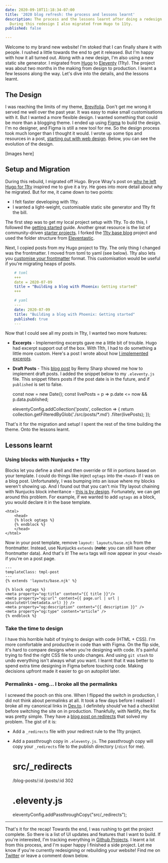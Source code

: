 ```yaml
---
date: 2020-09-10T11:18:34-07:00
title: '2020 blog refresh: the process and lessons learnt'
description: The process and the lessons learnt after doing a redesign of my blog.
  During this redesign I also migrated from Hugo to 11ty.
published: false

---
```

Welcome to my brand new website! I'm stoked that I can finally share it with people. I rushed a little towards the end to get it released. But I'm happy with how it all turned out. Along with a new design, I'm also using a new static site generator. I migrated from [Hugo](https://gohugo.io/) to [Eleventy](https://www.11ty.dev/) (11ty). The project was about two months in the making from design to production. I learnt a few lessons along the way. Let's dive into the details, and the lessons learnt.

## The Design

I was reaching the limits of my theme, [Brevifolia](https://github.com/kendallstrautman/brevifolia-hugo-forestry). Don't get me wrong it served me well over the past year. It was easy to make small customisations with it. But I wanted a more flexible design. I wanted something that could be more than a blogging theme. I ended up using [Figma](https://www.figma.com/) to build the design. I'm no designer, and Figma is still a new tool for me. So the design process took much longer than I thought it would. I wrote up some tips and resources in a post, [starting out with web design](https://www.jonathanyeong.com/posts/tips-for-developers-starting-out-with-web-design/). Below, you can see the evolution of the design.

\[Images here\]

## Setup and Migration

During this rebuild, I migrated off Hugo. Bryce Wray's post on [why he left Hugo for 11ty](https://brycewray.com/posts/2019/09/why-left-hugo-eleventy/) inspired me to give it a try. He goes into more detail about why he migrated. But for me, it came down to two points:

* I felt faster developing with 11ty.
* I wanted a light-weight, customisable static site generator and 11ty fit the bill.

The first step was to get my local project setup with 11ty. To do this, I followed the [getting started](https://www.11ty.dev/docs/getting-started/) guide. Another great resource is the list of community-driven [starter projects](https://www.11ty.dev/docs/starter/). I forked the [11ty base blog](https://github.com/11ty/eleventy-base-blog) project and used the folder structure from [Eleventastic](https://github.com/maxboeck/eleventastic).

Next, I copied posts from my Hugo project to 11ty. The only thing I changed was the frontmatter. I moved from toml to yaml (see below). 11ty also lets you [customise your frontmatter](https://www.11ty.dev/docs/data-frontmatter-customize/) format. This customisation would be useful if you're migrating heaps of posts.

```yaml
    # toml
    +++
    date = 2020-07-09
    title = "Building a blog with Phoenix: Getting started"
    +++

    # yaml
    ---
    date: 2020-07-09
    title: "Building a blog with Phoenix: Getting started"
    published: true
    ---

 ```

Now that I could see all my posts in 11ty, I wanted two more features:

* **Excerpts** - Implementing excerpts gave me a little bit of trouble. Hugo had excerpt support out of the box. With 11th, I had to do something a little more custom. Here's a post I wrote about how [I implemented excerpts](https://www.jonathanyeong.com/posts/excerpts-with-eleventy/).
* **Draft Posts** - This [blog post](https://remysharp.com/2019/06/26/scheduled-and-draft-11ty-posts) by Remy Sharp showed me how to implement draft posts. I added the snippet below to my `.eleventy.js` file. This snippet filters posts if the post date is in the future, and if `published` is set to false.

    const now = new Date();
    const livePosts = p => p.date <= now && p.data.published;
    
    eleventyConfig.addCollection('posts', collection => {
      return collection.getFilteredByGlob('./src/posts/*.md')
        .filter(livePosts);
    });
    

That's it for the migration and setup! I spent the rest of the time building the theme. Onto the lessons learnt.

## Lessons learnt

### Using blocks with Nunjucks + 11ty

Blocks let you define a shell and then override or fill in portions based on your template. I could do things like inject `ogtags` into the `<head>` if I was on a blog post. Unfortunately, I was bumping into an issue where my blocks weren't showing up. And I found out that you can't mix 11ty layout chaining with Nunjucks block inheritance - [this is by design](https://github.com/11ty/eleventy/issues/834#issuecomment-569474008). Fortunately, we can get around this problem. For example, if we wanted to add `ogtags` as a block, you would declare it in the base template.

    <html>
    	<head>
        {% block ogtags %}
        {% endblock %}
    	</head>
    </html>
    

Now in your post template, remove `layout: layouts/base.njk` from the frontmatter. Instead, use Nunjucks `extends` (**note**: you can still have other frontmatter data). And that's it! The `meta` tags will now appear in your `<head>` if you're on a post page.

    ---
    templateClass: tmpl-post
    ---
    {% extends 'layouts/base.njk' %}
    
    {% block ogtags %}
    <meta property="og:title" content="{{ title }}"/>
    <meta property="og:url" content={{ page.url | url | absoluteUrl(metadata.url) }} />
    <meta property="og:description" content="{{ description }}" />
    <meta property="og:type" content="article" />
    {% endblock %}
    

### Take the time to design

I have this horrible habit of trying to design with code (HTML + CSS). I'm more comfortable and productive in code than with Figma. On the flip side, it's hard to compare designs when you're designing with code. It's painful trying to find the right CSS file to undo changes. And using `git stash` to undo everything isn't always what you want. I learnt that it was better to spend extra time designing in Figma before touching code. Making decisions upfront made it easier to go on autopilot later.

### Permalinks - omg... I broke all the permalinks

I screwed the pooch on this one. When I flipped the switch in production, I did not think about permalinks at all. It took a few days before I realised I broke all my canonical links in [Dev.to](http://dev.to). I definitely should've had a checklist before switching the site on in production. Thankfully, with Netlify, the fix was pretty simple. They have a [blog post on redirects](https://docs.netlify.com/routing/redirects/) that solved my problem. The gist of it is:

* Add a `_redirects` file with your redirect rule to the 11ty project.
* Add a passthrough copy in `.eleventy.js`. The passthrough copy will copy your `_redirects` file to the publish directory (`/dist` for me).

    # src/_redirects
    /blog-posts/:id /posts/:id 302
    
    # .eleventy.js
    eleventyConfig.addPassthroughCopy("src/_redirects");
    

***

That's it for the recap! Towards the end, I was rushing to get the project complete. So there is a list of UI updates and features that I want to build. If you're interested, I'm tracking everything in [Github Projects](https://github.com/jonathanyeong/personal-website-2020/projects/1). I learnt a lot from this process, and I'm super happy I finished a side project. Let me know if you're currently redesigning or rebuilding your website! Find me on [Twitter](https://twitter.com/JonoYeong) or leave a comment down below.